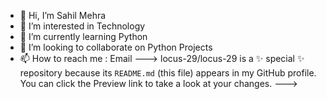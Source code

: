 - 👋 Hi, I’m Sahil Mehra
- 👀 I’m interested in Technology
- 🌱 I’m currently learning Python
- 💞️ I’m looking to collaborate on Python Projects
- 📫 How to reach me : Email
--->
locus-29/locus-29 is a ✨ special ✨ repository because its `README.md` (this file) appears in my GitHub profile.
You can click the Preview link to take a look at your changes.
--->
